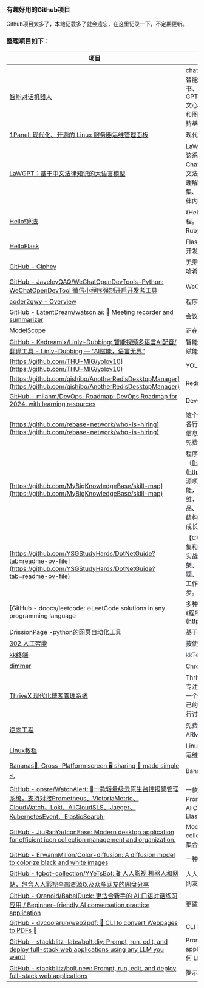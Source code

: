 ### 有趣好用的Github项目
Github项目太多了，本地记载多了就会遗忘，在这里记录一下，不定期更新。



### 整理项目如下：
| 项目 | 简介 |
| --- | --- |
| [智能对话机器人](https://github.com/zhayujie/chatgpt-on-wechat) | chatgpt-on-wechat（简称CoW）项目是基于大模型的智能对话机器人，支持微信公众号、企业微信应用、飞书、钉钉接入，可选择GPT3.5/GPT4.0/Claude/Gemini/LinkAI/ChatGLM/KIMI/文心一言/讯飞星火/通义千问/LinkAI，能处理文本、语音和图片，通过插件访问操作系统和互联网等外部资源，支持基于自有知识库定制企业AI应用。 |
| [1Panel:   现代化、开源的 Linux 服务器运维管理面板](https://github.com/1Panel-dev/1Panel) | 现代化、开源的 Linux 服务器运维管理面板 |
| [LaWGPT：基于中文法律知识的大语言模型](https://github.com/pengxiao-song/LawGPT) | LaWGPT是一系列基于中文法律知识的开源大语言模型。该系列模型在通用中文基础模型（如Chinese-LLaMA、ChatGLM等）的基础上增强了法律领域词汇表、大规模中文法律语料预训练，增强了大模型在法律领域的基础语义理解能力。在此基础上，构建了法律领域对话问答数据集、中国司法考试数据集进行指令精调，提升了模型对法律内容的理解和执行能力。 |
| [Hello!算法](https://github.com/krahets/hello-algo) | 《Hello 算法》：动画图解、一键运行的数据结构与算法教程。支持 Python, Java, C++, C, C#, JS, Go, Swift, Rust, Ruby, Kotlin, TS, Dart 代码 |
| [HelloFlask](https://github.com/greyli/helloflask) | Flask 入门教程：基于 Flask 2.1.x。使用 Python 和 Flask 开发Web 程序 |
| [GitHub - Ciphey](https://github.com/Ciphey/Ciphey) | 无需知道密钥或密码即可自动解密加密、解码编码并破解哈希 |
| [GitHub - JaveleyQAQ/WeChatOpenDevTools-Python: WeChatOpenDevTool 微信小程序强制开启开发者工具](https://github.com/JaveleyQAQ/WeChatOpenDevTools-Python) | WeChatOpenDevTool 微信小程序强制开启开发者工具 |
| [coder2gwy - Overview](https://github.com/coder2gwy) | 程序员考公coder2gwy |
| [GitHub - LatentDream/watson.ai: 🔎 Meeting recorder and summarizer](https://github.com/latentdream/watson.ai) | 会议记录器和摘要器 |
| [ModelScope](https://github.com/modelscope) | 正在构建的模型即服务：让所有者使用人工智能。 |
| [GitHub - Kedreamix/Linly-Dubbing: 智能视频多语言AI配音/翻译工具 - Linly-Dubbing — “AI赋能，语言无界”](https://github.com/Kedreamix/Linly-Dubbing) | 智能视频多语言AI配音/翻译工具 - Linly-Dubbing — “AI赋能，语言无界” |
| [https://github.com/THU-MIG/yolov10](https://github.com/THU-MIG/yolov10) | YOLOv10：实时端到端物体检测 |
| [https://github.com/qishibo/AnotherRedisDesktopManager](https://github.com/qishibo/AnotherRedisDesktopManager) | Redis 桌面管理器，兼容 Linux、Windows、Mac。 |
| [GitHub - milanm/DevOps-Roadmap: DevOps Roadmap for 2024. with learning resources](https://github.com/milanm/DevOps-Roadmap) | DevOps 路线图 2024 |
| [https://github.com/rebase-network/who-is-hiring](https://github.com/rebase-network/who-is-hiring) | <font style="color:rgb(31, 35, 40);">这个仓库是由Rebase社区创建的，为区块链行业以及其他各行各业的企业和团队提供招聘信息披露机会，所有招聘信息都将在Rebase社区的所有媒体上进行发布。这些都是免费的！</font> |
| [https://github.com/MyBigKnowledgeBase/skill-map](https://github.com/MyBigKnowledgeBase/skill-map) | <font style="color:rgb(31, 35, 40);">程序员技能图谱是由极客邦科技 Geekbang（</font>[https://www.geekbang.org/](https://www.geekbang.org/)<font style="color:rgb(31, 35, 40);">）发起的一个技术社区开源项目，志在汇集、整理、共建泛 IT 技术领域（人工智能，前端开发，移动开发，云计算，大数据，架构，运维，安全，后端开发，测试，智能硬件等）及互联网产品、运营等领域学习技能图谱，帮助程序员梳理知识框架结构，并尝试提供路径指导和精华资源，方便技术人学习成长。</font> |
| [https://github.com/YSGStudyHards/DotNetGuide?tab=readme-ov-file](https://github.com/YSGStudyHards/DotNetGuide?tab=readme-ov-file) | <font style="color:rgb(31, 35, 40);">【C#/.NET/.NET Core学习、工作、面试指南】记录、收集和总结C#/.NET/.NET Core基础知识、学习路线、开发实战、编程技巧练习、学习视频、文章、书籍、项目框架、社区组织、开发必备工具、技术前沿周刊、常见面试题、面试须知、简历模板、人才招聘、以及自己在学习和工作中的一些微薄见解。希望能和大家一起学习，共同进步。</font> |
| [GitHub - doocs/leetcode: 🔥LeetCode solutions in any programming language | 多种编程语言实现 LeetCode、《剑指 Offer（第 2 版）》、《程序员面试金典（第 6 版）》题解](https://github.com/doocs/leetcode) | LeetCode solutions in any programming language | 多种编程语言实现 LeetCode、《剑指 Offer（第 2 版）》、《程序员面试金典（第 6 版）》题解 |
| [DrissionPage -python的网页自动化工具](https://github.com/g1879/DrissionPage) | 基于 Python 的 Web 自动化工具。功能强大且优雅。 |
| [302.人工智能](https://github.com/302ai) | <font style="color:rgb(31, 35, 40);">按使用量付费的一体化人工智能应用平台</font> |
| [kk终端](https://github.com/zyyzyykk/kkTerminal) | <font style="color:rgb(89, 99, 110);">kkTerminal，用于 Web SSH 连接的终端</font> |
| [dimmer](https://github.com/slc3a2/dimmer) | <font style="color:rgb(31, 35, 40);"> Chrome扩展程序「关灯」暗黑模式一键切换。</font> |
| [ThriveX 现代化博客管理系统](https://github.com/LiuYuYang01/ThriveX-Blog) | <font style="color:rgb(31, 35, 40);"> ThriveX 是一个 Nextjs14 + Spring Boot 的产品，该项目专注于分享技术文章和知识，为技术爱好者和从业者提供一个分享、交流和学习的平台。用户可以在平台上发表自己的文章技术，或浏览其他用户分享的文章，并与他们进行讨论和互动。</font> |
| [逆向工程](https://github.com/mytechnotalent/Reverse-Engineering) | <font style="color:rgb(31, 35, 40);">免费的综合逆向工程教程，涵盖 x86、x64、32 位/64 位 ARM 和嵌入式 RISC-V 架构。</font> |
| [Linux教程](https://github.com/dunwu/linux-tutorial) | <font style="color:rgb(31, 35, 40);"> Linux教程，主要内容：Linux命令、Linux系统运维、软件运维、精选常用Shell脚本</font> |
| [Bananas🍌, Cross-Platform screen 🖥️ sharing 📡 made simple ⚡.](https://github.com/mistweaverco/bananas) | <font style="color:rgb(31, 35, 40);">Bananas</font><font style="color:rgb(31, 35, 40);">🍌</font><font style="color:rgb(31, 35, 40);">，跨平台屏幕</font><font style="color:rgb(31, 35, 40);">🖥️</font><font style="color:rgb(31, 35, 40);">共享</font><font style="color:rgb(31, 35, 40);">📡</font><font style="color:rgb(31, 35, 40);">变得简单</font><font style="color:rgb(31, 35, 40);">⚡</font><font style="color:rgb(31, 35, 40);">。</font> |
| [GitHub - opsre/WatchAlert: 🚀一款轻量级云原生监控报警管理系统，支持对接Prometheus、VictoriaMetric、CloudWatch、Loki、AliCloudSLS、Jaeger、KubernetesEvent、ElasticSearch;](https://github.com/opsre/WatchAlert?tab=readme-ov-file) | <font style="color:rgb(31, 35, 40);">一款轻量级云原生监控报警管理系统，支持对接Prometheus、VictoriaMetric、CloudWatch、Loki、AliCloudSLS、Jaeger、KubernetesEvent、ElasticSearch;</font> |
| [GitHub - JiuRanYa/IconEase: Modern desktop application for efficient icon collection management and organization.](https://github.com/JiuRanYa/IconEase) | <font style="color:rgb(31, 35, 40);">Modern desktop application for efficient icon collection management and organization.   </font><font style="color:rgb(31, 35, 40);">用于高效图标集合管理和组织的现代桌面应用程序。</font> |
| [GitHub - ErwannMillon/Color-diffusion: A diffusion model to colorize black and white images](https://github.com/ErwannMillon/Color-diffusion) | <font style="color:rgb(31, 35, 40);">一种用于黑白图像着色的扩散模型</font> |
| [GitHub - tgbot-collection/YYeTsBot: 🎬 人人影视 机器人和网站，包含人人影视全部资源以及众多网友的网盘分享](https://github.com/tgbot-collection/YYeTsBot?tab=readme-ov-file) | <font style="color:rgb(31, 35, 40);">人人影视 机器人和网站，包含人人影视全部资源以及众多网友的网盘分享</font> |
| [GitHub - Orenoid/BabelDuck: 更适合新手的 AI 口语对话练习应用 / Beginner-friendly AI conversation practice application](https://github.com/Orenoid/BabelDuck) | <font style="color:rgb(31, 35, 40);">更适合新手的 AI 口语对话练习应用 </font> |
| [GitHub - dvcoolarun/web2pdf: 🔄 CLI to convert Webpages to PDFs 🚀](https://github.com/dvcoolarun/web2pdf) | <font style="color:rgb(31, 35, 40);"> CLI 将网页转换为 PDF </font> |
| [GitHub - stackblitz-labs/bolt.diy: Prompt, run, edit, and deploy full-stack web applications using any LLM you want!](https://github.com/stackblitz-labs/bolt.diy) | <font style="color:rgb(31, 35, 40);">Prompt, run, edit, and deploy full-stack web applications using any LLM you want!   </font><font style="color:rgb(31, 35, 40);">使用您想要的任何 LLM！</font> |
| [GitHub - stackblitz/bolt.new: Prompt, run, edit, and deploy full-stack web applications](https://github.com/stackblitz/bolt.new?tab=readme-ov-file) | <font style="color:rgb(31, 35, 40);">提示、运行、编辑和部署全栈 Web 应用程序</font> |




